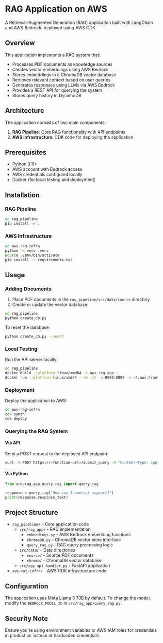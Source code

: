 # RAG Application on AWS

A Retrieval-Augmented Generation (RAG) application built with LangChain and AWS Bedrock, deployed using AWS CDK.

## Overview

This application implements a RAG system that:
- Processes PDF documents as knowledge sources
- Creates vector embeddings using AWS Bedrock
- Stores embeddings in a ChromaDB vector database
- Retrieves relevant context based on user queries
- Generates responses using LLMs via AWS Bedrock
- Provides a REST API for querying the system
- Stores query history in DynamoDB

## Architecture

The application consists of two main components:
1. **RAG Pipeline**: Core RAG functionality with API endpoints
2. **AWS Infrastructure**: CDK code for deploying the application

## Prerequisites

- Python 3.11+
- AWS account with Bedrock access
- AWS credentials configured locally
- Docker (for local testing and deployment)

## Installation

### RAG Pipeline

```bash
cd rag_pipeline
pip install -e .
```

### AWS Infrastructure

```bash
cd aws-rag-infra
python -m venv .venv
source .venv/bin/activate
pip install -r requirements.txt
```

## Usage

### Adding Documents

1. Place PDF documents in the `rag_pipeline/src/data/source` directory
2. Create or update the vector database:
```bash
cd rag_pipeline
python create_db.py
```

To reset the database:
```bash
python create_db.py --reset
```

### Local Testing

Run the API server locally:
```bash
cd rag_pipeline
docker build --platform linux/amd64 -t aws_rag_app .
docker run --platform linux/amd64 --rm -it -p 8000:8000 -v ~/.aws:/root/.aws --entrypoint python aws_rag_app src/app_api_handler.py
```

### Deployment

Deploy the application to AWS:
```bash
cd aws-rag-infra
cdk synth
cdk deploy
```

### Querying the RAG System

#### Via API

Send a POST request to the deployed API endpoint:
```bash
curl -X POST https://<function-url>/submit_query -H "Content-Type: application/json" -d '{"query_text":"How can I contact support?"}'
```

#### Via Python

```python
from src.rag_app.query_rag import query_rag

response = query_rag("How can I contact support?")
print(response.response_text)
```

## Project Structure

- `rag_pipeline/` - Core application code
  - `src/rag_app/` - RAG implementation
    - `embeddings.py` - AWS Bedrock embedding functions
    - `chromaDB.py` - ChromaDB vector store interface
    - `query_rag.py` - RAG query processing logic
  - `src/data/` - Data directories
    - `source/` - Source PDF documents
    - `chroma/` - ChromaDB vector database
  - `src/app_api_handler.py` - FastAPI application
- `aws-rag-infra/` - AWS CDK infrastructure code

## Configuration

The application uses Meta Llama 3 70B by default. To change the model, modify the `BEDROCK_MODEL_ID` in `src/rag_app/query_rag.py`.

## Security Note

Ensure you're using environment variables or AWS IAM roles for credentials in production instead of hardcoded credentials.
